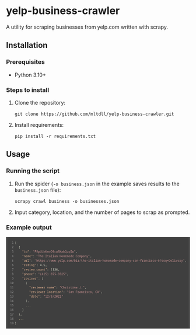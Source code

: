 # yelp-business-crawler
A utility for scraping businesses from yelp.com written with scrapy. 

## Installation

### Prerequisites
* Python 3.10+

### Steps to install
1. Clone the repository:
   ```shell
   git clone https://github.com/mltdll/yelp-business-crawler.git
   ```
2. Install requirements:
   ```shell
   pip install -r requirements.txt
   ```

## Usage
### Running the script
1. Run the spider (`-o business.json` in the example saves results
   to the `business.json` file):
   ```shell
   scrapy crawl business -o businesses.json 
   ```
2. Input category, location, and the number of pages to scrap as prompted.

### Example output
![output_file_image.jpeg](examples%2Foutput_file_image.jpeg)